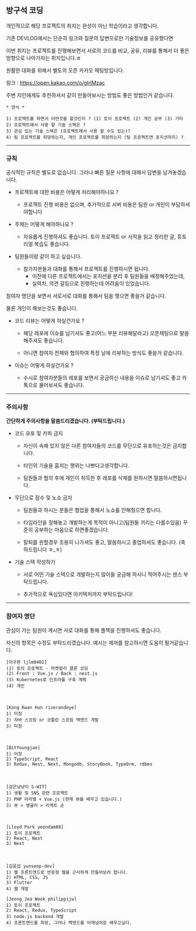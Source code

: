 ## 방구석 코딩

개인적으로 해당 프로젝트의 취지는 완성이 아닌 학습이라고 생각합니다.

기존 DEVLOG에서는 단순히 링크와 질문의 답변으로만 기술정보를 공유했다면

이번 취지는 프로젝트를 진행해보면서 서로의 코드를 비교, 공유, 리뷰를 통해서 더 좋은 방향으로 나아가자는 취지입니다.ㅍ

원활한 대화를 위해서 별도의 오픈 카카오 채팅방입니다.

링크 : https://open.kakao.com/o/gIrlMzac

주변 지인에게도 추천하셔서 같이 만들어보시는 방법도 좋은 방법인거 같습니다.

```
* 양식 *

1) 프로젝트를 하면서 어떤것을 할것인지 ? (1) 토이 프로젝트 (2) 개인 공부 (3) 기타 
2) 프로젝트에서 사용 할 기술 스텍은 ? 
3) 관심 있는 기술 스텍은 (프로젝트에서 사용 할 수도 있는)?
4) 팀 프로젝트를 희망하는지, 개인 프로젝트를 희망하는지 (팀 프로젝트면 포지션까지) ?

```

<hr />

### 규칙

공식적인 규칙은 별도로 없습니다. 
그러나 빠른 질문 사항에 대해서 답변을 남겨놓겠습니다.

* 프로젝트에 대한 비용은 어떻게 처리해야하나요 ?
  * 프로젝트 진행 비용은 없으며, 추가적으로 서버 비용은 팀원 or 개인이 부담하셔야합니다
  
* 주제는 어떻게 해야하나요 ?
  * 자유롭게 진행하셔도 좋습니다. 토이 프로젝트 or 서적을 읽고 정리한 글, 튜토리얼 복습도 좋습니다.
  
* 팀원들이랑 같이 하고 싶습니다.
  * 참가자분들과 대화를 통해서 프로젝트를 진행하시면 됩니다.
    * 이전에 다른 프로젝트에서는 포지션을 분리 후 팀원들을 배정해주었는데,
    * 실력차, 의견 갈등으로 진행하는데 어려움이 있었습니다.
 
 참여자 명단을 보면서 서로서로 대화를 통해서 팀을 맺으면 좋을거 같습니다.
 
 물론 개인이 해보는것도 좋습니다.
  
* 코드 리뷰는 어떻게 하실건가요 ?
  * 해당 레포에 이슈를 남기셔도 좋고(어느 부분 리뷰해달라고) 오픈채팅으로 말씀해주셔도 좋습니다.
  
  * 아니면 참여자 전체와 협의하여 특정 날에 리뷰하는 방식도 좋을거 같습니다.
  
* 이슈는 어떻게 하실건가요 ?
  * 수시로 참여자분들의 레포를 보면서 궁금하신 내용을 이슈로 남기셔도 좋고 카톡으로 물어보셔도 좋습니다.

<hr />

### 주의사항

__간단하게 주의사항을 말씀드리겠습니다. (부탁드립니다.)__

* 코드 유포 및 카피 금지
  * 자신이 속해 있지 않은 다른 참여자들의 코드를 무단으로 유포하는것은 금지합니다.
  
  * 타인의 기술을 훔치는 행위는 나쁘다고생각합니다.
  
  * 팀원들과 협의 후에 개인이 취득한 후 레포를 삭제를 원하시면 말씀하시면됩니다.
  
* 무단으로 잠수 및 노쇼 금지
  * 팀원들과 하시는 분들은 협업을 통해서 노쇼를 안해줬으면 합니다.
  
  * 타임라인을 정해놓고 개발하는게 목적이 아니고(팀원들 끼리는 다를수있음) 꾸준히 공부하는 마음으로 하면좋겠습니다.
  
  * 탈퇴를 원할경우 조용히 나가셔도 좋고, 말씀하시고 졸업하셔도 좋습니다. (축하드립니다 ㅎ_ㅎ)
  
* 기술 스텍 작성하기
  * 서로 어떤 기술 스텍으로 개발하는지 많이들 궁금해 하시니 적어주시는 센스 부탁드립니다.
  
  * 추가적으로 욕심있다면 아키텍처까지 부탁드립니다!

<hr />

### 참여자 명단

관심이 가는 팀원이 계시면 서로 대화를 통해 플젝을 진행하셔도 좋습니다.

자신의 항목은 수정도 부탁드리겠습니다. 예시는 제꺼를 참고하시면 도움이 될거같습니다.

```
[아구몬 ljlm0402]
(1) 토이 프로젝트 - 마켓컬리 클론 코딩
(2) Front : Vue.js / Back : nest.js
(3) Kubernetes로 인프라를 구축 계획
(4) 개인
```

<br />

```
[Kang Kwan Hun riverandeye]
1) 미정
2) 자바 스프링 or 코틀린 스프링 백엔드 개발
3) 미정
```

<br />

```
[BitYoungjae]
1) 미정
2) TypeScript, React
3) Redux, Nest, Next, Mongodb, StoryBook, TypeOrm, rdbms
```

<br />

```
[검은냥냥이 S-WIT]
1) 생활 및 SNS 관련 프로젝트
2) PHP 라라벨 + Vue.js (현재 뷰를 배우고 있습니다.)
3) 뷰 > 앵귤러 > 리액트 순
```

<br />

```
[Lloyd Park yeondam88]
1) 토이 프로젝트
2) React, Next
3) Nest
```

<br />

```
[김윤섭 yunseop-dev]
1) 웹 프론트엔드로 반응형 웹을 근사하게 만들어보려 합니다.
2) HTML, CSS, JS
3) Flutter
4) 웹 개발
```

```
[Jeong Jea Wook philippijw]
1) 토이 프로젝트
2) React, Redux, TypeScript
3) node.js backend 개발
4) 프론트엔드를 희망, 그러나 백엔드를 어깨넘어로 배우고싶다.
```
